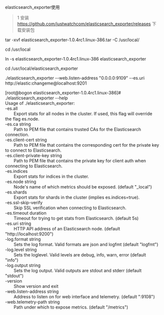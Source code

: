 elasticsearch_exporter使用

>1 安装  
https://github.com/justwatchcom/elasticsearch_exporter/releases 下载安装包

tar -xvf elasticsearch_exporter-1.0.4rc1.linux-386.tar -C /usr/local/  

cd /usr/local

ln -s elasticsearch_exporter-1.0.4rc1.linux-386 elasticsearch_exporter

cd /usr/local/elasticsearch_exporter

./elasticsearch_exporter --web.listen-address "0.0.0.0:9109"  --es.uri http://elastic:changeme@localhost:9201

  
  
[root@bogon elasticsearch_exporter-1.0.4rc1.linux-386]# ./elasticsearch_exporter --help  
Usage of ./elasticsearch_exporter:  
  -es.all  
  &emsp;&emsp;Export stats for all nodes in the cluster. If used, this flag will override the flag es.node.  
  -es.ca string  
  &emsp;&emsp;Path to PEM file that contains trusted CAs for the Elasticsearch connection.  
  -es.client-cert string  
  &emsp;&emsp;Path to PEM file that contains the corresponding cert for the private key to connect to Elasticsearch.  
  -es.client-private-key string  
  &emsp;&emsp;Path to PEM file that contains the private key for client auth when connecting to Elasticsearch.  
  -es.indices  
  &emsp;&emsp;Export stats for indices in the cluster.  
  -es.node string  
  &emsp;&emsp;Node's name of which metrics should be exposed.  (default "_local")  
  -es.shards  
  &emsp;&emsp;Export stats for shards in the cluster (implies es.indices=true).  
  -es.ssl-skip-verify  
  &emsp;&emsp;Skip SSL verification when connecting to Elasticsearch.  
  -es.timeout duration  
  &emsp;&emsp;Timeout for trying to get stats from Elasticsearch. (default 5s)  
  -es.uri string  
  &emsp;&emsp;HTTP API address of an Elasticsearch node. (default "http://localhost:9200")  
  -log.format string  
  &emsp;&emsp;Sets the log format. Valid formats are json and logfmt (default "logfmt")  
  -log.level string  
  &emsp;&emsp;Sets the loglevel. Valid levels are debug, info, warn, error (default "info")  
  -log.output string  
  &emsp;&emsp;Sets the log output. Valid outputs are stdout and stderr (default "stdout")  
  -version  
  &emsp;&emsp;Show version and exit  
  -web.listen-address string  
  &emsp;&emsp;Address to listen on for web interface and telemetry. (default ":9108")  
  -web.telemetry-path string  
  &emsp;&emsp;Path under which to expose metrics. (default "/metrics")  